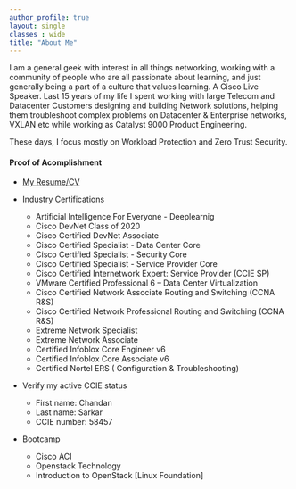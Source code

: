 ```yaml
---
author_profile: true
layout: single
classes : wide
title: "About Me"
---
```


I am a general geek with interest in all things networking, working with a community of people who are all passionate about learning, and just generally being a part of a culture that values learning. A Cisco Live Speaker. Last 15 years of my life I spent working with large Telecom and Datacenter Customers designing and building Network solutions, helping them troubleshoot complex problems on Datacenter & Enterprise networks, VXLAN etc while working as Catalyst 9000 Product Engineering. 

These days, I focus mostly on Workload Protection and Zero Trust Security.

#### Proof of Acomplishment
* [My Resume/CV][1]
* Industry Certifications
    * Artificial Intelligence For Everyone -  Deeplearnig
    * Cisco DevNet Class of 2020
    * Cisco Certified DevNet Associate 
    * Cisco Certified Specialist - Data Center Core 
    * Cisco Certified Specialist - Security Core 
    * Cisco Certified Specialist - Service Provider Core
    * Cisco Certified Internetwork Expert: Service Provider (CCIE SP)
    * VMware Certified Professional 6 – Data Center Virtualization
    * Cisco Certified Network Associate Routing and Switching (CCNA R&S)
    * Cisco Certified Network Professional Routing and Switching (CCNA R&S)
    * Extreme Network Specialist
    * Extreme Network Associate
    * Certified Infoblox Core Engineer v6
    * Certified Infoblox Core Associate v6
    * Certified Nortel ERS ( Configuration & Troubleshooting)
    
* Verify my active CCIE status
    * First name: Chandan
    * Last name: Sarkar
    * CCIE number: 58457

* Bootcamp
    * Cisco ACI
    * Openstack Technology
    * Introduction to OpenStack [Linux Foundation]


<!------------------------------- FOOTER --------------------------------->

[1]: /doc/resume.pdf
[2]: mailto:peter@pwills.com

